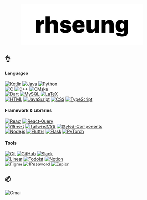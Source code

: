 <p align="center">
  <picture>
      <source media="(prefers-color-scheme: dark)" srcset="images/logo_dark.png">
      <source media="(prefers-color-scheme: light)" srcset="images/logo_light.png">
      <img alt="logo" src="images/logo_light.png" style="max-width: 100%; height: auto;" width="400">
  </picture>
</p>

## `👌`

#### Languages

  [![Kotlin](https://img.shields.io/badge/Kotlin-7F52FF?style=for-the-badge&logo=Kotlin&logoColor=white)](#)
  [![Java](https://img.shields.io/badge/Java-ED8B00?style=for-the-badge&logo=openjdk&logoColor=white)](#)
  [![Python](https://img.shields.io/badge/Python-3776AB?style=for-the-badge&logo=Python&logoColor=white)](#)  
  [![C](https://img.shields.io/badge/c-34475C?style=for-the-badge&logo=c&logoColor=white)](#)
  [![C++](https://img.shields.io/badge/c++-00599C?style=for-the-badge&logo=c%2B%2B&logoColor=white)](#)
  [![CMake](https://img.shields.io/badge/cmake-4a974f?style=for-the-badge&logo=CMake&logoColor=white)](#)  
  [![Dart](https://img.shields.io/badge/dart-2678BC?style=for-the-badge&logo=Dart&logoColor=white)](#)
  [![MySQL](https://img.shields.io/badge/MySQL-4479A1?style=for-the-badge&logo=mysql&logoColor=white)](#)
  [![LaTeX](https://img.shields.io/badge/latex-008080?style=for-the-badge&logo=LaTeX&logoColor=white)](#)  
  [![HTML](https://img.shields.io/badge/html5-d35836?style=for-the-badge&logo=HTML5&logoColor=white)](#)
  [![JavaScript](https://img.shields.io/badge/JavaScript-f3e14f?style=for-the-badge&logo=JavaScript&logoColor=black)](#)
  [![CSS](https://img.shields.io/badge/CSS-447ebe?style=for-the-badge&logoColor=white)](#)
  [![TypeScript](https://img.shields.io/badge/TypeScript-3178C6?style=for-the-badge&logo=TypeScript&logoColor=white)](#)

#### Framework & Libraries

  [![React](https://img.shields.io/badge/React-61DAFB?style=for-the-badge&logo=react&logoColor=black)](#)
  [![React-Query](https://img.shields.io/badge/React%20Query-FF4154?style=for-the-badge&logo=reactquery&logoColor=white)](#)  
  [![i18next](https://img.shields.io/badge/i18next-26A69A?style=for-the-badge&logo=i18next&logoColor=white)](#)
  [![TailwindCSS](https://img.shields.io/badge/Tailwind%20Css-06B6D4?style=for-the-badge&logo=tailwindcss&logoColor=white)](#)
  [![Styled-Components](https://img.shields.io/badge/Styled--Components-DB7093?style=for-the-badge&logo=styledcomponents&logoColor=white)](#)  
  [![Node.js](https://img.shields.io/badge/Node.js-44883e?style=for-the-badge&logo=Node.JS&logoColor=white)](#)
  [![Flutter](https://img.shields.io/badge/Flutter-02569B?style=for-the-badge&logo=flutter&logoColor=white)](#)
  [![Flask](https://img.shields.io/badge/Flask-000000?style=for-the-badge&logo=flask&logoColor=white)](#)
  [![PyTorch](https://img.shields.io/badge/PyTorch-e74a2b?style=for-the-badge&logo=pytorch&logoColor=white)](#)

#### Tools

  [![Git](https://img.shields.io/badge/git-F05032?style=for-the-badge&logo=git&logoColor=white)](#)
  [![GitHub](https://img.shields.io/badge/github-181717?style=for-the-badge&logo=github&logoColor=white)](#)
  [![Slack](https://img.shields.io/badge/slack-4A154B?style=for-the-badge&logo=slack&logoColor=white)](#)  
  [![Linear](https://img.shields.io/badge/linear-5E6AD2?style=for-the-badge&logo=linear&logoColor=white)](#)
  [![Todoist](https://img.shields.io/badge/todoist-E44332?style=for-the-badge&logo=todoist&logoColor=white)](#)
  [![Notion](https://img.shields.io/badge/notion-000000?style=for-the-badge&logo=notion&logoColor=white)](#)  
  [![Figma](https://img.shields.io/badge/figma-F24E1E?style=for-the-badge&logo=figma&logoColor=white)](#)
  [![1Password](https://img.shields.io/badge/1password-3B66BC?style=for-the-badge&logo=1password&logoColor=white)](#)
  [![Zapier](https://img.shields.io/badge/zapier-FF4F00?style=for-the-badge&logo=zapier&logoColor=white)](#)

## `📫`

  ![Gmail](https://img.shields.io/badge/Gmail-rhseungg%40gmail.com-EA4335?style=for-the-badge&logo=Gmail&logoColor=white)
